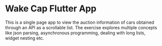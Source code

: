 # Wake Cap Flutter App

This is a single page app to view the auction information of cars obtained through an API as a scrollable list. The exercise explores multiple concepts like json parsing, asynchronous programming, dealing with long lists, widget nesting etc. 
